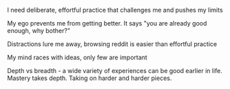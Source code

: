 ---
---

I need deliberate, effortful practice that challenges me and pushes my limits 

My ego prevents me from getting better. It says "you are already good enough, why bother?" 

Distractions lure me away, browsing reddit is easier than effortful practice

My mind races with ideas, only few are important

Depth vs breadth - a wide variety of experiences can be good earlier in life. Mastery takes depth. Taking on harder and harder pieces.
